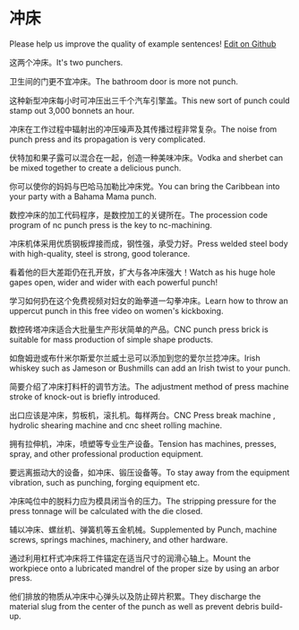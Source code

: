 # 冲床

Please help us improve the quality of example sentences! [Edit on Github](https://github.com/jiyushe/jiyu-example-sentence-source/blob/main/chinese/chongchuang.md)

<p><span class="chinese">这两个冲床。</span><span class="english">It's two punchers.</span></p>

<p><span class="chinese">卫生间的门更不宜冲床。</span><span class="english">The bathroom door is more not punch.</span></p>

<p><span class="chinese">这种新型冲床每小时可冲压出三千个汽车引擎盖。</span><span class="english">This new sort of punch could stamp out 3,000 bonnets an hour.</span></p>

<p><span class="chinese">冲床在工作过程中辐射出的冲压噪声及其传播过程非常复杂。</span><span class="english">The noise from punch press and its propagation is very complicated.</span></p>

<p><span class="chinese">伏特加和果子露可以混合在一起，创造一种美味冲床。</span><span class="english">Vodka and sherbet can be mixed together to create a delicious punch.</span></p>

<p><span class="chinese">你可以使你的妈妈与巴哈马加勒比冲床党。</span><span class="english">You can bring the Caribbean into your party with a Bahama Mama punch.</span></p>

<p><span class="chinese">数控冲床的加工代码程序，是数控加工的关键所在。</span><span class="english">The procession code program of nc punch press is the key to nc-machining.</span></p>

<p><span class="chinese">冲床机体采用优质钢板焊接而成，钢性强，承受力好。</span><span class="english">Press welded steel body with high-quality, steel is strong, good tolerance.</span></p>

<p><span class="chinese">看着他的巨大差距仍在孔开放，扩大与各冲床强大！</span><span class="english">Watch as his huge hole gapes open, wider and wider with each powerful punch!</span></p>

<p><span class="chinese">学习如何扔在这个免费视频对妇女的跆拳道一勾拳冲床。</span><span class="english">Learn how to throw an uppercut punch in this free video on women's kickboxing.</span></p>

<p><span class="chinese">数控砖塔冲床适合大批量生产形状简单的产品。</span><span class="english">CNC punch press brick is suitable for mass production of simple shape products.</span></p>

<p><span class="chinese">如詹姆逊或布什米尔斯爱尔兰威士忌可以添加到您的爱尔兰捻冲床。</span><span class="english">Irish whiskey such as Jameson or Bushmills can add an Irish twist to your punch.</span></p>

<p><span class="chinese">简要介绍了冲床打料杆的调节方法。</span><span class="english">The adjustment method of press machine stroke of knock-out is briefly introduced.</span></p>

<p><span class="chinese">出口应该是冲床，剪板机，滚扎机。每样两台。</span><span class="english">CNC Press break machine , hydrolic shearing machine and cnc sheet rolling machine.</span></p>

<p><span class="chinese">拥有拉伸机，冲床，喷塑等专业生产设备。</span><span class="english">Tension has machines, presses, spray, and other professional production equipment.</span></p>

<p><span class="chinese">要远离振动大的设备，如冲床、锻压设备等。</span><span class="english">To stay away from the equipment vibration, such as punching, forging equipment etc.</span></p>

<p><span class="chinese">冲床吨位中的脱料力应为模具闭当令的压力。</span><span class="english">The stripping pressure for the press tonnage will be calculated with the die closed.</span></p>

<p><span class="chinese">辅以冲床、螺丝机、弹簧机等五金机械。</span><span class="english">Supplemented by Punch, machine screws, springs machines, machinery, and other hardware.</span></p>

<p><span class="chinese">通过利用杠杆式冲床将工件锚定在适当尺寸的润滑心轴上。</span><span class="english">Mount the workpiece onto a lubricated mandrel of the proper size by using an arbor press.</span></p>

<p><span class="chinese">他们排放的物质从冲床中心弹头以及防止碎片积累。</span><span class="english">They discharge the material slug from the center of the punch as well as prevent debris build-up.</span></p>


